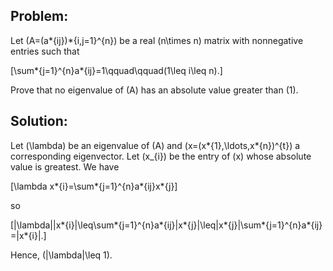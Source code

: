 ## Problem:

Let \(A=(a*{ij})*{i,j=1}^{n}\) be a real \(n\times n\) matrix with nonnegative entries such that

\[\sum*{j=1}^{n}a*{ij}=1\qquad\qquad(1\leq i\leq n).\]

Prove that no eigenvalue of \(A\) has an absolute value greater than \(1\).

## Solution:

Let \(\lambda\) be an eigenvalue of \(A\) and \(x=(x*{1},\ldots,x*{n})^{t}\) a corresponding eigenvector. Let \(x\_{i}\) be the entry of \(x\) whose absolute value is greatest. We have

\[\lambda x*{i}=\sum*{j=1}^{n}a*{ij}x*{j}\]

so

\[|\lambda||x*{i}|\leq\sum*{j=1}^{n}a*{ij}|x*{j}|\leq|x*{j}|\sum*{j=1}^{n}a*{ij} =|x*{i}|.\]

Hence, \(|\lambda|\leq 1\).
